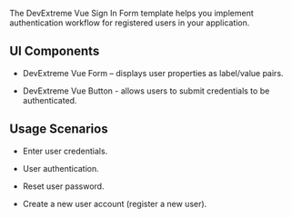 The DevExtreme Vue Sign In Form template helps you implement authentication workflow for registered users in your application.
<!--split-->

## UI Components  

- DevExtreme Vue Form – displays user properties as label/value pairs.

- DevExtreme Vue Button - allows users to submit credentials to be authenticated.

## Usage Scenarios 

- Enter user credentials.

- User authentication.

- Reset user password.

- Create a new user account (register a new user).